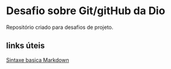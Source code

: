 # Desafio sobre Git/gitHub da Dio
Repositório criado para desafios de projeto.

## links úteis 
[Sintaxe basica Markdown](https://www.markdownguide.org/basic-syntax/)
